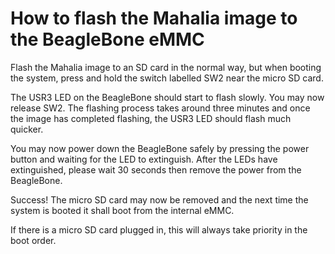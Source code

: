 # How to flash the Mahalia image to the BeagleBone eMMC

Flash the Mahalia image to an SD card in the normal way, but when booting the 
system, press and hold the switch labelled SW2 near the micro SD card.

The USR3 LED on the BeagleBone should start to flash slowly. You may now 
release SW2. The flashing process takes around three minutes and once the image 
has completed flashing, the USR3 LED should flash much quicker.

You may now power down the BeagleBone safely by pressing the power button and 
waiting for the LED to extinguish. After the LEDs have extinguished, please 
wait 30 seconds then remove the power from the BeagleBone.

Success! The micro SD card may now be removed and the next time the system is 
booted it shall boot from the internal eMMC.

If there is a micro SD card plugged in, this will always take priority in the 
boot order.
